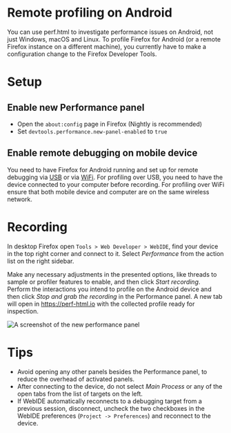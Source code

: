 # Remote profiling on Android

You can use perf.html to investigate performance issues on Android, not just Windows, macOS and Linux. To profile Firefox for Android (or a remote Firefox instance on a different machine), you currently have to make a configuration change to the Firefox Developer Tools.

# Setup

## Enable new Performance panel

* Open the `about:config` page in Firefox (Nightly is recommended)
* Set `devtools.performance.new-panel-enabled` to `true`

## Enable remote debugging on mobile device

You need to have Firefox for Android running and set up for remote debugging via [USB](https://developer.mozilla.org/docs/Tools/Remote_Debugging/Debugging_Firefox_for_Android_with_WebIDE) or via [WiFi](https://developer.mozilla.org/docs/Tools/Remote_Debugging/Debugging_Firefox_for_Android_over_Wifi). For profiling over USB, you need to have the device connected to your computer before recording. For profiling over WiFi ensure that both mobile device and computer are on the same wireless network.

# Recording

In desktop Firefox open `Tools > Web Developer > WebIDE`, find your device in the top right corner and connect to it. Select *Performance* from the action list on the right sidebar.

Make any necessary adjustments in the presented options, like threads to sample or profiler features to enable, and then click *Start recording*. Perform the interactions you intend to profile on the Android device and then click *Stop and grab the recording* in the Performance panel. A new tab will open in https://perf-html.io with the collected profile ready for inspection.

![A screenshot of the new performance panel](./images/new-performance-panel.png)

# Tips

* Avoid opening any other panels besides the Performance panel, to reduce the overhead of activated panels.
* After connecting to the device, do not select *Main Process* or any of the open tabs from the list of targets on the left.
* If WebIDE automatically reconnects to a debugging target from a previous session, disconnect, uncheck the two checkboxes in the WebIDE preferences (`Project -> Preferences`) and reconnect to the device.
